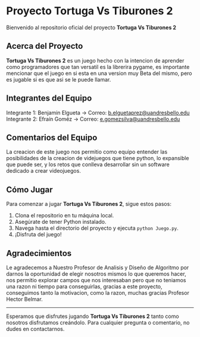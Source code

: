 # Proyecto Tortuga Vs Tiburones 2

Bienvenido al repositorio oficial del proyecto **Tortuga Vs Tiburones 2**

## Acerca del Proyecto

**Tortuga Vs Tiburones 2** es un juego hecho con la intencion de aprender como programadores que tan versatil es la librerira pygame, es importante mencionar que el juego en si esta en una version muy Beta del mismo, pero es jugable si es que asi se le puede llamar.

## Integrantes del Equipo
Integrante 1: Benjamin Elgueta -> Correo: b.elguetaprez@uandresbello.edu
Integrante 2: Efraín Goméz -> Correo: e.gomezsilva@uandresbello.edu

## Comentarios del Equipo

La creacion de este juego nos permitio como equipo entender las posibilidades de la creacion de videjuegos que tiene python, lo expansible que puede ser, y los retos que conlleva desarrollar sin un software dedicado a crear videojuegos.

## Cómo Jugar

Para comenzar a jugar **Tortuga Vs Tiburones 2**, sigue estos pasos:

1. Clona el repositorio en tu máquina local.
2. Asegúrate de tener Python instalado.
3. Navega hasta el directorio del proyecto y ejecuta `python Juego.py`.
4. ¡Disfruta del juego!

## Agradecimientos

Le agradecemos a Nuestro Profesor de Analisis y Diseño de Algoritmo por darnos la oportunidad de elegir nosotros mismos lo que queremos hacer, nos permitio explorar campos que nos interesaban pero que no teniamos una razon ni tiempo para conseguirlas, gracias a este proyecto, conseguimos tanto la motivacion, como la razon, muchas gracias Profesor Hector Belmar.

---

Esperamos que disfrutes jugando **Tortuga Vs Tiburones 2** tanto como nosotros disfrutamos creándolo. Para cualquier pregunta o comentario, no dudes en contactarnos.
